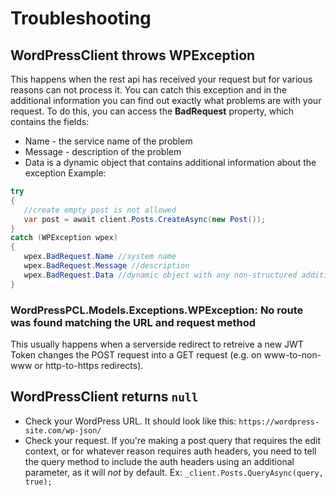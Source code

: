 # Troubleshooting

## WordPressClient throws WPException
This happens when the rest api has received your request but for various reasons can not process it. You can catch this exception and in the additional information you can find out exactly what problems are with your request.
To do this, you can access the **BadRequest** property, which contains the fields:
* Name - the service name of the problem
* Message - description of the problem
* Data is a dynamic object that contains additional information about the exception
Example:
```C#
try
{
   //create empty post is not allowed
   var post = await client.Posts.CreateAsync(new Post());   
}
catch (WPException wpex)
{
   wpex.BadRequest.Name //system name
   wpex.BadRequest.Message //description
   wpex.BadRequest.Data //dynamic object with any non-structured additional info
}
```

### WordPressPCL.Models.Exceptions.WPException: No route was found matching the URL and request method
This usually happens when a serverside redirect to retreive a new JWT Token changes the POST request into a GET request (e.g. on www-to-non-www or http-to-https redirects).

## WordPressClient returns `null`
* Check your WordPress URL. It should look like this: `https://wordpress-site.com/wp-json/`
* Check your request. If you're making a post query that requires the edit context, or for whatever reason requires auth headers, you need to tell the query method to include the auth headers using an additional parameter, as it will *not* by default. Ex: `_client.Posts.QueryAsync(query, true);`